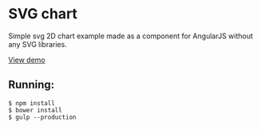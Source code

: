 # SVG chart
Simple svg 2D chart example made as a component for AngularJS without any SVG libraries.

[View demo](http://svg.sorcal.ru)

## Running:
```
$ npm install
$ bower install
$ gulp --production
```
